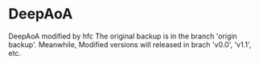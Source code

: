 # DeepAoA
DeepAoA modified by hfc
The original backup is in the branch 'origin backup'.
Meanwhile, Modified versions will released in brach 'v0.0', 'v1.1', etc.

